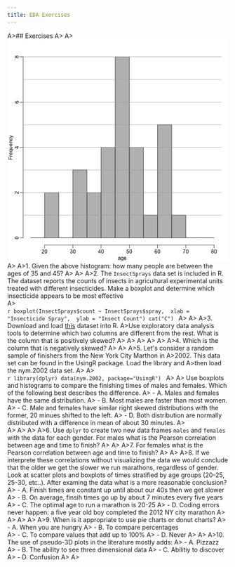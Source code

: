```yaml
---
title: EDA Exercises
---
```





A>## Exercises
A>
A>![ ](images/R/exploratory_data_analysis_exercises-tmp-hist_exercise-1.png) 
A>
A>1. Given the above histogram: how many people are between the ages of 35 and 45?
A>
A>
A>2. The `InsectSprays` data set is included in R. The dataset reports the counts of insects in agricultural experimental units treated with different insecticides. Make a boxplot and determine which insecticide appears to be most effective  
A>    
    ```r
    boxplot(InsectSprays$count ~ InsectSprays$spray, 
        xlab = "Insecticide Spray", 
        ylab = "Insect Count")
    cat("C")
    ```
A>
A>
A>3.  Download and load [this](http://courses.edx.org/c4x/HarvardX/PH525.1x/asset/skew.RData) dataset into R.
A>Use exploratory data analysis tools to determine which two columns are different from the rest. What is the column that is positively skewed? 
A>
A>
A>
A>
A>
A>4. Which is the column that is negatively skewed?
A>
A>
A>5. Let's consider a random sample of finishers from the New York City Marthon in 
A>2002.  This data set can be found in the UsingR package. Load the library and 
A>then load the nym.2002 data set. 
A>
A>    
    ```r
    library(dplyr)
    data(nym.2002, package="UsingR")
    ```
A>
A>    Use boxplots and histograms to compare the finishing times of males and females. Which of the following best describes the difference.
A>    - A. Males and females have the same distribution.
A>    - B. Most males are faster than most women.
A>    - C. Male and females have similar right skewed distributions with the former, 20 minues shifted to the left.
A>    - D. Both distribution are normally distributed with a difference in mean of about 30 minutes.
A>  
A>
A>
A>
A>6. Use `dplyr` to create two new data frames `males` and `females` with the data for each gender. For  males what is the Pearson correlation between age and time to finish? 
A>
A>
A>7. For females what is the Pearson correlation between age and time to finish? 
A>
A>
A>8. If we interprete these correlations without visualizing the data we would conclude that the older we get the slower we run marathons, regardless of gender. Look at scatter plots and boxplots of times stratified by age groups (20-25, 25-30, etc..). After examing the data what is a more reasonable conclusion?
A>    - A. Finish times are constant up until about our 40s then we get slower
A>    - B. On average, finsih times go up by about 7 minutes every five years
A>    - C. The optimal age to run a marathon is 20-25
A>    - D. Coding errors never happen: a five year old boy completed the 2012 NY city marathon
A>
A>
A>
A>
A>9. When is it appropriate to use pie charts or donut charts?
A>  - A.  When you are hungry 
A>  - B. To compare percentages  
A>  - C. To compare values that add up to 100% 
A>  - D. Never
A>
A>
A>10. The use of pseudo-3D plots in the literature mostly adds:
A>  - A. Pizzazz 
A>  - B. The ability to see three dimensional data
A>  - C. Abilitiy to discover
A>  - D. Confusion
A>
A>
